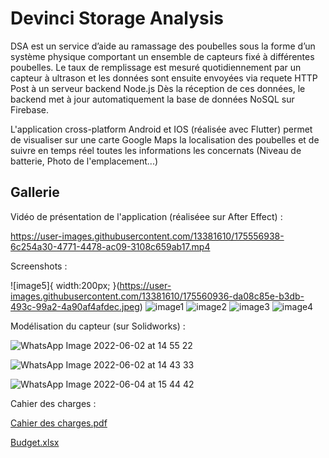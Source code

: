 # Devinci Storage Analysis

DSA est un service d’aide au ramassage des poubelles sous la forme d’un système physique comportant un ensemble de capteurs fixé à différentes poubelles. 
Le taux de remplissage est mesuré quotidiennement par un capteur à ultrason et les données sont ensuite envoyées via requete HTTP Post à un serveur backend Node.js
Dès la réception de ces données, le backend met à jour automatiquement la base de données NoSQL sur Firebase.

L'application cross-platform Android et IOS (réalisée avec Flutter) permet de visualiser sur une carte Google Maps la localisation des poubelles et de suivre en temps réel toutes les informations les concernats (Niveau de batterie, Photo de l'emplacement...)


## Gallerie

Vidéo de présentation de l'application (réaliséee sur After Effect) :

https://user-images.githubusercontent.com/13381610/175556938-6c254a30-4771-4478-ac09-3108c659ab17.mp4

Screenshots :

![image5]{
   width:200px;
}(https://user-images.githubusercontent.com/13381610/175560936-da08c85e-b3db-493c-99a2-4a90af4afdec.jpeg)
![image1](https://user-images.githubusercontent.com/13381610/175560941-761bcc2b-40b7-4276-a045-780549bae948.jpeg)
![image2](https://user-images.githubusercontent.com/13381610/175560945-7d5f315f-5e90-4f21-8d89-25c4d91007a7.jpeg)
![image3](https://user-images.githubusercontent.com/13381610/175560947-617949f3-8cec-4ee5-b08b-7073051df401.jpeg)
![image4](https://user-images.githubusercontent.com/13381610/175560948-4dd2d3d5-2bfd-44ab-8e4a-06a812da6f7d.jpeg)

Modélisation du capteur (sur Solidworks) :

![WhatsApp Image 2022-06-02 at 14 55 22](https://user-images.githubusercontent.com/13381610/175566679-e786c5dd-74e3-4f3d-95b3-0f4e2699a355.jpeg)

![WhatsApp Image 2022-06-02 at 14 43 33](https://user-images.githubusercontent.com/13381610/175562001-263ed2b9-6940-47d6-86df-39ce9a097bc8.jpeg)

![WhatsApp Image 2022-06-04 at 15 44 42](https://user-images.githubusercontent.com/13381610/175562025-3f943cb1-e900-4bd4-a6de-db53221572ed.jpeg)

Cahier des charges : 

[Cahier des charges.pdf](https://github.com/Clement549/DSA-Flutter/files/8977074/Cahier.des.charges.57.pdf)

[Budget.xlsx](https://github.com/Clement549/DSA-Flutter/files/8977075/Budget.xlsx)


